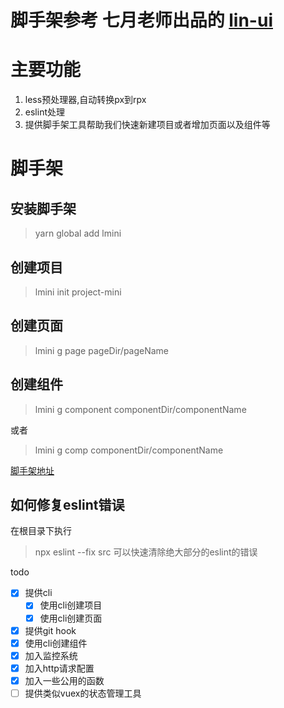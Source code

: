 # 脚手架参考 七月老师出品的 [lin-ui](https://github.com/TaleLin/lin-ui)

# 主要功能

1. less预处理器,自动转换px到rpx
2. eslint处理
3. 提供脚手架工具帮助我们快速新建项目或者增加页面以及组件等

# 脚手架

## 安装脚手架

> yarn global add lmini

## 创建项目

> lmini init project-mini

## 创建页面
> lmini g page pageDir/pageName

## 创建组件
> lmini g component componentDir/componentName

或者

> lmini g comp componentDir/componentName

[脚手架地址](https://github.com/AboyL/l-mini-cli)

## 如何修复eslint错误

在根目录下执行
> npx eslint --fix src
可以快速清除绝大部分的eslint的错误

todo
- [x] 提供cli
  - [x] 使用cli创建项目
  - [x] 使用cli创建页面
- [x] 提供git hook
- [x] 使用cli创建组件
- [x] 加入监控系统
- [x] 加入http请求配置
- [x] 加入一些公用的函数
- [ ] 提供类似vuex的状态管理工具